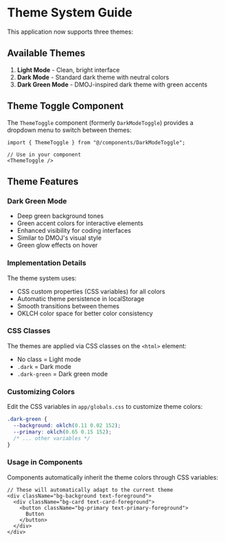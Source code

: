 # Theme System Guide

This application now supports three themes:

## Available Themes

1. **Light Mode** - Clean, bright interface
2. **Dark Mode** - Standard dark theme with neutral colors
3. **Dark Green Mode** - DMOJ-inspired dark theme with green accents

## Theme Toggle Component

The `ThemeToggle` component (formerly `DarkModeToggle`) provides a dropdown menu to switch between themes:

```tsx
import { ThemeToggle } from "@/components/DarkModeToggle";

// Use in your component
<ThemeToggle />
```

## Theme Features

### Dark Green Mode
- Deep green background tones
- Green accent colors for interactive elements
- Enhanced visibility for coding interfaces
- Similar to DMOJ's visual style
- Green glow effects on hover

### Implementation Details

The theme system uses:
- CSS custom properties (CSS variables) for all colors
- Automatic theme persistence in localStorage
- Smooth transitions between themes
- OKLCH color space for better color consistency

### CSS Classes

The themes are applied via CSS classes on the `<html>` element:
- No class = Light mode
- `.dark` = Dark mode  
- `.dark-green` = Dark green mode

### Customizing Colors

Edit the CSS variables in `app/globals.css` to customize theme colors:

```css
.dark-green {
  --background: oklch(0.11 0.02 152);
  --primary: oklch(0.65 0.15 152);
  /* ... other variables */
}
```

### Usage in Components

Components automatically inherit the theme colors through CSS variables:

```tsx
// These will automatically adapt to the current theme
<div className="bg-background text-foreground">
  <div className="bg-card text-card-foreground">
    <button className="bg-primary text-primary-foreground">
      Button
    </button>
  </div>
</div>
```
